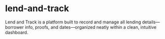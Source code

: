 # lend-and-track
Lend and Track is a platform built to record and manage all lending details—borrower info, proofs, and dates—organized neatly within a clean, intuitive dashboard.
